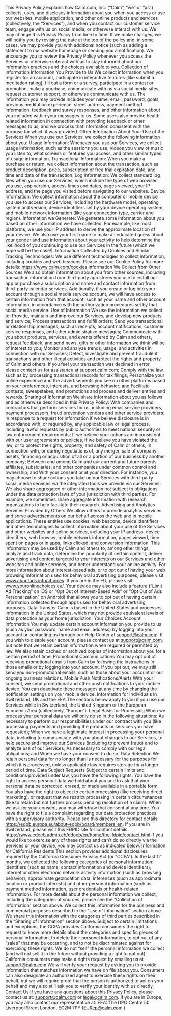 This Privacy Policy explains how Calm.com, Inc. (“Calm”, “we” or “us”) collects, uses, and discloses information about you when you access or use our websites, mobile application, and other online products and services (collectively, the “Services”), and when you contact our customer service team, engage with us on social media, or otherwise interact with us.
We may change this Privacy Policy from time to time. If we make changes, we will notify you by revising the date at the top of the policy and, in some cases, we may provide you with additional notice (such as adding a statement to our website homepage or sending you a notification). We encourage you to review the Privacy Policy whenever you access the Services or otherwise interact with us to stay informed about our information practices and the choices available to you.
Collection of Information
Information You Provide to Us
We collect information when you register for an account, participate in interactive features (like submit a meditation rating), fill out a form or a survey, participate in a contest or promotion, make a purchase, communicate with us via social media sites, request customer support, or otherwise communicate with us. The information you may provide includes your name, email, password, goals, previous meditation experience, street address, payment method information, feedback and survey responses, and other information about you included within your messages to us. Some users also provide health-related information in connection with providing feedback or other messages to us, and we process that information consistent with the purpose for which it was provided.
Other Information About Your Use of the Services
When you use our Services, we collect the following information about you:
Usage Information: Whenever you use our Services, we collect usage information, such as the sessions you use, videos you view or music you listen to, what screens or features you access, and other similar types of usage information.
Transactional Information: When you make a purchase or return, we collect information about the transaction, such as product description, price, subscription or free trial expiration date, and time and date of the transaction.
Log Information: We collect standard log files when you use our Services, which include the type of web browser you use, app version, access times and dates, pages viewed, your IP address, and the page you visited before navigating to our websites.
Device Information: We collect information about the computer or mobile device you use to access our Services, including the hardware model, operating system and version, device identifiers set by your device operating system, and mobile network information (like your connection type, carrier and region).
Information we Generate: We generate some information about you based on other information we have collected. For example, like most platforms, we use your IP address to derive the approximate location of your device. We also use your first name to make an educated guess about your gender and use information about your activity to help determine the likelihood of you continuing to use our Services in the future (which we hope will be the case!).
Information Collected by Cookies and Similar Tracking Technologies: We use different technologies to collect information, including cookies and web beacons. Please see our Cookie Policy for more details: https://www.calm.com/cookies
Information We Collect from Other Sources
We also obtain information about you from other sources, including transaction information from third-party app stores you use to install our app or purchase a subscription and name and contact information from third-party calendar services. Additionally, if you create or log into your account through a social media service account, we will have access to certain information from that account, such as your name and other account information, in accordance with the authorization procedures set by that social media service.
Use of Information
We use the information we collect to:
Provide, maintain and improve our Services, and develop new products and service;
Process transactions and fulfill orders;
Send you transactional or relationship messages, such as receipts, account notifications, customer service responses, and other administrative messages;
Communicate with you about products, services, and events offered by Calm and others, request feedback, and send news, gifts or other information we think will be of interest to you;
Monitor and analyze trends, usage, and activities in connection with our Services;
Detect, investigate and prevent fraudulent transactions and other illegal activities and protect the rights and property of Calm and others. If you feel your transaction was declined in error, please contact us for assistance at support.calm.com;
Comply with the law, such as by processing transactional records for tax filings;
Personalize your online experience and the advertisements you see on other platforms based on your preferences, interests, and browsing behavior; and
Facilitate contests, sweepstakes, and promotions and process and deliver entries and rewards.
Sharing of Information
We share information about you as follows and as otherwise described in this Privacy Policy:
With companies and contractors that perform services for us, including email service providers, payment processors, fraud prevention vendors and other service providers;
In response to a request for information if we believe disclosure is in accordance with, or required by, any applicable law or legal process, including lawful requests by public authorities to meet national security or law enforcement requirements;
If we believe your actions are inconsistent with our user agreements or policies, if we believe you have violated the law, or to protect the rights, property, and safety of Calm or others;
In connection with, or during negotiations of, any merger, sale of company assets, financing or acquisition of all or a portion of our business by another company;
Between and among Calm and our current and future parents, affiliates, subsidiaries, and other companies under common control and ownership; and
With your consent or at your direction. For instance, you may choose to share actions you take on our Services with third-party social media services via the integrated tools we provide via our Services.
We also share aggregated or other information not subject to obligations under the data protection laws of your jurisdiction with third parties. For example, we sometimes share aggregate information with research organizations to help facilitate their research.
Advertising and Analytics Services Provided by Others
We allow others to provide analytics services and serve advertisements on our behalf across the web and in mobile applications. These entities use cookies, web beacons, device identifiers and other technologies to collect information about your use of the Services and other websites and online services, including your IP address, device identifiers, web browser, mobile network information, pages viewed, time spent on pages or in apps, links clicked, and conversion information. This information may be used by Calm and others to, among other things, analyze and track data, determine the popularity of certain content, deliver advertising and content targeted to your interests on our Services and other websites and online services, and better understand your online activity. For more information about interest-based ads, or to opt out of having your web browsing information used for behavioral advertising purposes, please visit www.aboutads.info/choices. If you are in the EU, please visit www.youronlinechoices.eu/. Your device may also include a feature (“Limit Ad Tracking” on iOS or “Opt Out of Interest-Based Ads” or “Opt Out of Ads Personalization” on Android) that allows you to opt out of having certain information collected through apps used for behavioral advertising purposes.
Data Transfer
Calm is based in the United States and processes information in the United States, which may not provide equivalent levels of data protection as your home jurisdiction.
Your Choices
Account Information
You may update certain account information you provide to us (such as your password, name and email address) by logging into your account or contacting us through our Help Center at support@calm.com. If you wish to disable your account, please contact us at support@calm.com, but note that we retain certain information when required or permitted by law. We also retain cached or archived copies of information about you for a certain period of time.
Promotional Communications
You may opt out of receiving promotional emails from Calm by following the instructions in those emails or by logging into your account. If you opt out, we may still send you non-promotional emails, such as those about your account or our ongoing business relations.
Mobile Push Notifications/Alerts
With your consent, we send promotional and other push notifications to your mobile device. You can deactivate these messages at any time by changing the notification settings on your mobile device.
Information for Individuals in Switzerland, UK and the EEA
The sections below apply to you if you use our Services while in Switzerland, the United Kingdom or the European Economic Area (collectively, “Europe”).
Legal Basis for Processing
When we process your personal data we will only do so in the following situations:
As necessary to perform our responsibilities under our contract with you (like processing payments and providing the products or services you have requested);
When we have a legitimate interest in processing your personal data, including to communicate with you about changes to our Services, to help secure and improve our Services (including to prevent fraud) and to analyze use of our Services;
As necessary to comply with our legal obligations; and
When we have your consent to do so.
Data Retention
We retain personal data for no longer than is necessary for the purposes for which it is processed, unless applicable law requires storage for a longer period of time.
Data Subject Requests
Subject to certain limits and conditions provided under law, you have the following rights:
You have the right to access personal data we hold about you and to ask that your personal data be corrected, erased, or made available in a portable form.
You also have the right to object to certain processing (like receiving direct marketing), or request that we restrict processing in certain circumstances (like to retain but not further process pending resolution of a claim).
When we ask for your consent, you may withdraw that consent at any time.
You have the right to file a complaint regarding our data protection practices with a supervisory authority. Please see this directory for contact details: https://edpb.europa.eu/about-edpb/board/members_en. If you are in Switzerland, please visit this FDPIC site for contact details: https://www.edoeb.admin.ch/edoeb/en/home/the-fdpic/contact.html
If you would like to exercise any of these rights and can’t do so directly via the Services or your device, you may contact us as indicated below.
Information for California Residents
This section provides additional disclosures required by the California Consumer Privacy Act (or “CCPA”).
In the last 12 months, we collected the following categories of personal information: identifiers (such as name, contact information and device identifiers), internet or other electronic network activity information (such as browsing behavior), approximate geolocation data, inferences (such as approximate location or product interests) and other personal information (such as payment method information, user credentials or health-related information). For more details about the personal information we collect, including the categories of sources, please see the “Collection of Information” section above. We collect this information for the business and commercial purposes described in the “Use of Information” section above. We share this information with the categories of third parties described in the “Sharing of Information” section above.
Subject to certain limitations and exceptions, the CCPA provides California consumers the right to request to know more details about the categories and specific pieces of personal information, to delete their personal information, to opt out of any “sales” that may be occurring, and to not be discriminated against for exercising these rights.
We do not “sell” the personal information we collect (and will not sell it in the future without providing a right to opt out).
California consumers may make a rights request by emailing us at support@calm.com We will verify your request by asking you to provide information that matches information we have on file about you. Consumers can also designate an authorized agent to exercise these rights on their behalf, but we will require proof that the person is authorized to act on your behalf and may also still ask you to verify your identity with us directly.
Contact Us
If you have any questions about this Privacy Policy, please contact us at: support@calm.com or legal@calm.com.
If you are in Europe, you may also contact our representative at:
EEA: The DPO Centre 50 Liverpool Street London, EC2M 7PY (EURep@calm.com )
